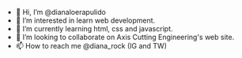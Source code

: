 - 👋 Hi, I’m @dianaloerapulido
- 👀 I’m interested in learn web development.
- 🌱 I’m currently learning html, css and javascript.
- 💞️ I’m looking to collaborate on Axis Cutting Engineering's web site.
- 📫 How to reach me @diana_rock (IG and TW)

<!---
dianaloerapulido/dianaloerapulido is a ✨ special ✨ repository because its `README.md` (this file) appears on your GitHub profile.
You can click the Preview link to take a look at your changes.
--->
